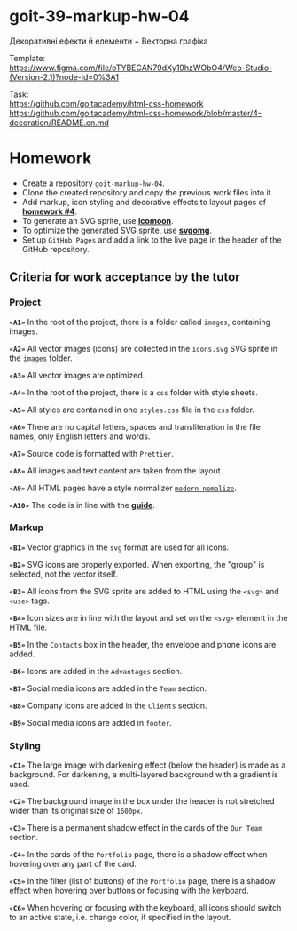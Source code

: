 # goit-39-markup-hw-04

Декоративні ефекти й елементи + Векторна графіка

Template:\
https://www.figma.com/file/oTYBECAN79dXy19hzWObO4/Web-Studio-(Version-2.1)?node-id=0%3A1

Task:\
https://github.com/goitacademy/html-css-homework \
https://github.com/goitacademy/html-css-homework/blob/master/4-decoration/README.en.md

# Homework

- Create a repository `goit-markup-hw-04`.
- Clone the created repository and copy the previous work files into it.
- Add markup, icon styling and decorative effects to layout pages of
  [**homework #4**](https://www.figma.com/file/5vQ5fIsm5p6Mfqhl0Ee2qB/Web-Studio-ENG?node-id=1%3A293).
- To generate an SVG sprite, use [**Icomoon**](https://icomoon.io/).
- To optimize the generated SVG sprite, use [**svgomg**](https://jakearchibald.github.io/svgomg/).
- Set up `GitHub Pages` and add a link to the live page in the header of the GitHub repository.

## Criteria for work acceptance by the tutor

### Project

**`«A1»`** In the root of the project, there is a folder called `images`, containing images.

**`«A2»`** All vector images (icons) are collected in the `icons.svg` SVG sprite in the `images`
folder.

**`«A3»`** All vector images are optimized.

**`«A4»`** In the root of the project, there is a `css` folder with style sheets.

**`«A5»`** All styles are contained in one `styles.css` file in the `css` folder.

**`«A6»`** There are no capital letters, spaces and transliteration in the file names, only English
letters and words.

**`«A7»`** Source code is formatted with `Prettier`.

**`«A8»`** All images and text content are taken from the layout.

**`«A9»`** All HTML pages have a style normalizer
[`modern-nomalize`](https://github.com/sindresorhus/modern-normalize).

**`«A10»`** The code is in line with the [**guide**](https://codeguide.co/).

### Markup

**`«B1»`** Vector graphics in the `svg` format are used for all icons.

**`«B2»`** SVG icons are properly exported. When exporting, the "group" is selected, not the vector
itself.

**`«B3»`** All icons from the SVG sprite are added to HTML using the `<svg>` and `<use>` tags.

**`«B4»`** Icon sizes are in line with the layout and set on the `<svg>` element in the HTML file.

**`«B5»`** In the `Contacts` box in the header, the envelope and phone icons are added.

**`«B6»`** Icons are added in the `Advantages` section.

**`«B7»`** Social media icons are added in the `Team` section.

**`«B8»`** Company icons are added in the `Clients` section.

**`«B9»`** Social media icons are added in `footer`.

### Styling

**`«C1»`** The large image with darkening effect (below the header) is made as a background. For
darkening, a multi-layered background with a gradient is used.

**`«C2»`** The background image in the box under the header is not stretched wider than its original
size of `1600px`.

**`«C3»`** There is a permanent shadow effect in the cards of the `Our Team` section.

**`«C4»`** In the cards of the `Portfolio` page, there is a shadow effect when hovering over any
part of the card.

**`«C5»`** In the filter (list of buttons) of the `Portfolio` page, there is a shadow effect when
hovering over buttons or focusing with the keyboard.

**`«C6»`** When hovering or focusing with the keyboard, all icons should switch to an active state,
i.e. change color, if specified in the layout.
